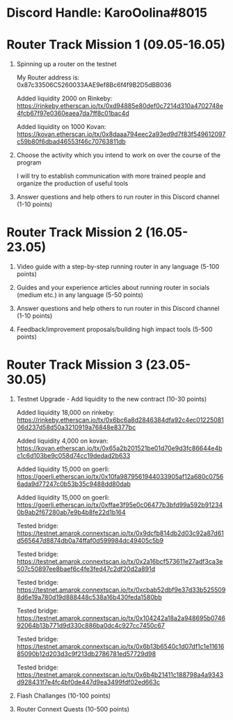 # Discord Handle: KaroOolina#8015
# Router Track Mission 1 (09.05-16.05)

1. Spinning up a router on the testnet

   My Router address is: 0x87c33506C5260033AAE9ef8Bc6f4f9B2D5dBB036

   Added liquidity 2000 on Rinkeby: https://rinkeby.etherscan.io/tx/0xd94885e80def0c7214d310a4702748e4fcb67f97e0360eaea7da7ff8c01bac4d
   

   Added liquidity on 1000 Kovan: https://kovan.etherscan.io/tx/0x8daaa794eec2a93ed9d7f83f549612097c59b80f6dbad46553f46c70763811db

   


2. Choose the activity which you intend to work on over the course of the program

      I will try to establish communication with more trained people and organize the production of useful tools


3. Answer questions and help others to run router in this Discord channel (1-10 points)

  
# Router Track Mission 2 (16.05-23.05)

1. Video guide with a step-by-step running router in any language (5-100 points)

2. Guides and your experience articles about running router in socials (medium etc.) in any language (5-50 points)

3. Answer questions and help others to run router in this Discord channel (1-10 points)

4. Feedback/improvement proposals/building high impact tools (5-500 points)


# Router Track Mission 3 (23.05-30.05)

1. Testnet Upgrade - Add liquidity to the new contract (10-30 points)

   Added liquidity 18,000 on rinkeby: https://rinkeby.etherscan.io/tx/0x6bc6a8d2846384dfa92c4ec0122508106d237d58d50a3210919a76848e8377bc

   Added liquidity 4,000 on kovan: https://kovan.etherscan.io/tx/0x65a2b201521be01d70e9d3fc86644e4bc1c6d103be9c058d74cc19dedad2b633

   Added liquidity 15,000 on goerli: https://goerli.etherscan.io/tx/0x10fa9879561944033905af12a680c07566ada9d77247c0b53b35c9488dd80dab

   Added liquidity 15,000 on goerli: https://goerli.etherscan.io/tx/0xffae3f95e0c06477b3bfd99a592b912340b9ab2f67280ab7e9b4b8fe22d1b164

  
   Tested bridge: https://testnet.amarok.connextscan.io/tx/0x9dcfb814db2d03c92a87d61d565647d8874db0a74ffaf0d599984dc49405c5b9

   Tested bridge: https://testnet.amarok.connextscan.io/tx/0x2a16bcf573611e27adf3ca3e507c50897ee8baef6c4fe3fed47c2df20d2a891d

   Tested bridge: https://testnet.amarok.connextscan.io/tx/0xcbab52dbf9e37d33b5255098d6e19a780d19d888448c538a16b430feda1580bb

   Tested bridge: https://testnet.amarok.connextscan.io/tx/0x104242a18a2a948695b074692064b13b771d9d330c886ba0dc4c927cc7450c67

   Tested bridge: https://testnet.amarok.connextscan.io/tx/0x6b13b6540c1d07df1c1e1161685090b12d203d3c9f213db2786781ed57729d98
   
   Tested bridge: https://testnet.amarok.connextscan.io/tx/0x6b4b21411c188798a4a9343d928431f7e4fc4bf0de447d9ea3499fdf02ed663c

2. Flash Challanges (10-100 points)

3. Router Connext Quests (10-500 points)
